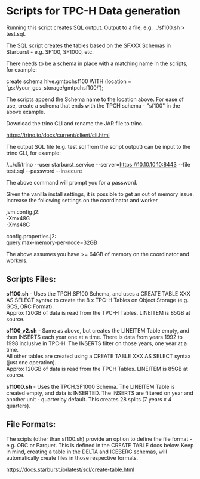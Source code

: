 # Scripts for TPC-H Data generation

Running this script creates SQL output. Output to a file, e.g. ../sf100.sh > test.sql.

The SQL script creates the tables based on the SFXXX Schemas in Starburst - e.g. SF100, SF1000, etc.

There needs to be a schema in place with a matching name in the scripts, for example:

create schema hive.gmtpchsf100 WITH (location = 'gs://your_gcs_storage/gmtpchsf100/');

The scripts append the Schema name to the location above. For ease of use, create a schema that ends with the TPCH schema - "sf100" in the above example. 

Download the trino CLI and rename the JAR file to trino.

https://trino.io/docs/current/client/cli.html

The output SQL file (e.g. test.sql from the script output) can be input to the trino CLI, for example: 

/.../cli/trino --user starburst_service  --server=https://10.10.10.10:8443 --file test.sql --password --insecure 

The above command will prompt you for a password.

Given the vanilla install settings, it is possible to get an out of memory issue.
Increase the following settings on the coordinator and worker

jvm.config.j2: </br>
-Xmx48G </br>
-Xms48G

config.properties.j2:</br>
query.max-memory-per-node=32GB

The above assumes you have >= 64GB of memory on the coordinator and workers.

## Scripts Files:</br>
**sf100.sh** - Uses the TPCH.SF100 Schema, and uses a CREATE TABLE XXX AS SELECT syntax to create the 8 x TPC-H Tables on Object Storage (e.g. GCS, ORC Format). </br>
Approx 120GB of data is read from the TPC-H Tables. LINEITEM is 85GB at source.</br>

**sf100_v2.sh** - Same as above, but creates the LINEITEM Table empty, and then INSERTS each year one at a time. There is data from years 1992 to 1998 inclusive in TPC-H. The INSERTS filter on those years, one year at a time. </br>
All other tables are created using a CREATE TABLE XXX AS SELECT syntax (just one operation). </br>
Approx 120GB of data is read from the TPCH Tables. LINEITEM is 85GB at source.</br>

**sf1000.sh** - Uses the TPCH.SF1000 Schema. The LINEITEM Table is created empty, and data is INSERTED. The INSERTS are filtered on year and another unit - quarter by default. This creates 28 splits (7 years x 4 quarters).  </br>

## File Formats:

The scipts (other than sf100.sh) provide an option to define the file format - e.g. ORC or Parquet.
This is defined in the CREATE TABLE docs below. Keep in mind, creating a table in the DELTA and ICEBERG schemas, will automatically create files in those respective formats.

https://docs.starburst.io/latest/sql/create-table.html
